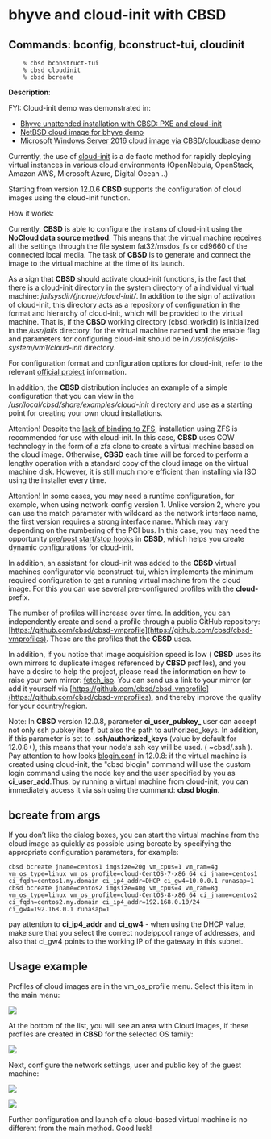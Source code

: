 # bhyve and cloud-init with CBSD

## Commands: bconfig, bconstruct-tui, cloudinit

```
	% cbsd bconstruct-tui
	% cbsd cloudinit
	% cbsd bcreate
```

**Description**:

FYI: Cloud-init demo was demonstrated in:


- [Bhyve unattended installation with CBSD: PXE and cloud-init](https://youtu.be/QK9eSxrs3eg)
- [NetBSD cloud image for bhyve demo](https://youtu.be/3F_lh8s51_4)
- [Microsoft Windows Server 2016 cloud image via CBSD/cloudbase demo](https://youtu.be/PDkxrHb5Xt8)

Currently, the use of [cloud-init](https://cloud-init.io/) is a de facto method for rapidly deploying virtual instances in various
cloud environments (OpenNebula, OpenStack, Amazon AWS, Microsoft Azure, Digital Ocean ..)

Starting from version 12.0.6 **CBSD** supports the configuration of cloud images using the cloud-init function.

How it works:

Currently, **CBSD** is able to configure the instans of cloud-init using the **NoCloud data source method**.
This means that the virtual machine receives all the settings through the file system fat32/msdos\_fs or cd9660 of the connected local media.
The task of **CBSD** is to generate and connect the image to the virtual machine at the time of its launch.

As a sign that **CBSD** should activate cloud-init functions, is the fact that there is a cloud-init directory in the
system directory of a individual virtual machine: _${jailsysdir}/${jname}/cloud-init/_.
In addition to the sign of activation of cloud-init, this directory acts as a repository of configuration in the format and hierarchy of cloud-init,
which will be provided to the virtual machine. That is, if the **CBSD** working directory (cbsd\_workdir) is initialized in the
_/usr/jails_ directory, for the virtual machine named **vm1** the enable flag and parameters for configuring cloud-init should be
in _/usr/jails/jails-system/vm1/cloud-init_ directory.

For configuration format and configuration options for cloud-init, refer to the relevant [official project](https://cloudinit.readthedocs.io/en/latest/) information.

In addition, the **CBSD** distribution includes an example of a simple configuration that you can view in the
_/usr/local/cbsd/share/examples/cloud-init_ directory and use as a starting point for creating your own cloud installations.

Attention! Despite the [lack of binding to ZFS](http://www.bsdstore.ru/en/articles/cbsd_with_dfs.html),
installation using ZFS is recommended for use with cloud-init. In this case, **CBSD** uses COW technology in the form of a
zfs clone to create a virtual machine based on the cloud image. Otherwise, **CBSD** each time will be forced to perform a lengthy operation with a
standard copy of the cloud image on the virtual machine disk.
However, it is still much more efficient than installing via ISO using the installer every time.

Attention! In some cases, you may need a runtime configuration, for example, when using network-config version 1.
Unlike version 2, where you can use the match parameter with wildcard as the network interface name, the first version requires a strong interface name.
Which may vary depending on the numbering of the PCI bus. In this case, you may need the opportunity
[pre/post start/stop hooks](http://www.bsdstore.ru/en/13.0.x/wf_jconfig_ssi.html#execscript) in **CBSD**,
which helps you create dynamic configurations for cloud-init.

In addition, an assistant for cloud-init was added to the **CBSD** virtual machines configurator via bconstruct-tui,
which implements the minimum required configuration to get a running virtual machine from the cloud image.
For this you can use several pre-configured profiles with the **cloud-** prefix.

The number of profiles will increase over time. In addition, you can independently create and send a profile through a public GitHub repository:
[https://github.com/cbsd/cbsd-vmprofile](https://github.com/cbsd/cbsd-vmprofiles).
These are the profiles that the **CBSD** uses.


In addition, if you notice that image acquisition speed is low ( **CBSD** uses its own mirrors to duplicate images referenced by **CBSD** profiles),
and you have a desire to help the project, please read the information on how to raise your own mirror: [fetch\_iso](http://www.bsdstore.ru/en/cbsd_fetch.html#cbsd_partners).
You can send us a link to your mirror (or add it yourself via [https://github.com/cbsd/cbsd-vmprofile](https://github.com/cbsd/cbsd-vmprofiles),
and thereby improve the quality for your country/region.

Note: In **CBSD** version 12.0.8, parameter **ci\_user\_pubkey\_** user can accept not only ssh pubkey itself, but also the path to authorized\_keys.
In addition, if this parameter is set to **.ssh/authorized\_keys** (value by default for 12.0.8+), this means that your node's ssh key will be used. ( ~cbsd/.ssh ).
Pay attention to how looks [blogin.conf](https://github.com/cbsd/cbsd/blob/v12.0.8/etc/defaults/blogin.conf#L21) in 12.0.8: if the virtual machine is created using cloud-init,
the "cbsd blogin" command will use the custom login command using the node key and the user specified by you as **ci\_user\_add**.Thus, by running a virtual machine from cloud-init,
you can immediately access it via ssh using the command: **cbsd blogin**.

## bcreate from args

If you don’t like the dialog boxes, you can start the virtual machine from the cloud image as quickly as possible using bcreate by specifying the appropriate configuration parameters, for example:

```
cbsd bcreate jname=centos1 imgsize=20g vm_cpus=1 vm_ram=4g vm_os_type=linux vm_os_profile=cloud-CentOS-7-x86_64 ci_jname=centos1 ci_fqdn=centos1.my.domain ci_ip4_addr=DHCP ci_gw4=10.0.0.1 runasap=1
cbsd bcreate jname=centos2 imgsize=40g vm_cpus=4 vm_ram=8g vm_os_type=linux vm_os_profile=cloud-CentOS-8-x86_64 ci_jname=centos2 ci_fqdn=centos2.my.domain ci_ip4_addr=192.168.0.10/24 ci_gw4=192.168.0.1 runasap=1
```

pay attention to **ci\_ip4\_addr** and **ci\_gw4** \- when using the DHCP value, make sure that you select the correct nodeippool range of addresses, and also that ci\_gw4 points to the working IP of the gateway in this subnet.

## Usage example

Profiles of cloud images are in the vm\_os\_profile menu. Select this item in the main menu:

![](http://www.bsdstore.ru/img/cloudinit1.png)

At the bottom of the list, you will see an area with Cloud images,
if these profiles are created in **CBSD** for the selected OS family:

![](http://www.bsdstore.ru/img/cloudinit2.png)

Next, configure the network settings, user and public key of the guest machine:

![](http://www.bsdstore.ru/img/cloudinit3.png)

![](http://www.bsdstore.ru/img/cloudinit4.png)

Further configuration and launch of a cloud-based virtual machine is no different from the main method. Good luck!

